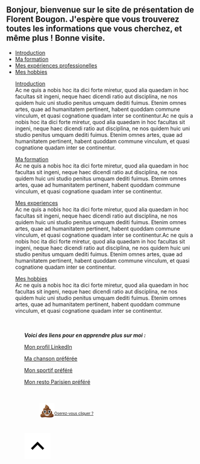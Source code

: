 <!DOCTYPE HTML>
<html>
	<head>
    <body>
<!-- Bouton de retour de haut de page -->
<a id="haut"></a>
<!-- <img class="right" src ="FloMontmorency.JPG" alt ="Photo de présentation"/> -->

## Bonjour, bienvenue sur le site de présentation de Florent Bougon. J'espère que vous trouverez toutes les informations que vous cherchez, et même plus ! Bonne visite.
</head>
<!-- menu principal qui va servir à rediriger vers les sections du site -->
<ul class="menuprincipal">
  <li><a href="#intro">Introduction</a>
  <li><a href="#formation">Ma formation</a>
  <li><a href="#experiences">Mes expériences professionelles</a>
  <li><a href="#hobbies">Mes hobbies</a>  
     <br>
    <p><div id="intro"><u>Introduction</u></div>
    Ac ne quis a nobis hoc ita dici forte miretur, quod alia quaedam in hoc facultas sit ingeni, neque haec dicendi ratio aut disciplina, ne nos quidem huic uni studio penitus umquam dediti fuimus. Etenim omnes artes, quae ad humanitatem pertinent, habent quoddam commune vinculum, et quasi cognatione quadam inter se continentur.Ac ne quis a nobis hoc ita dici forte miretur, quod alia quaedam in hoc facultas sit ingeni, neque haec dicendi ratio aut disciplina, ne nos quidem huic uni studio penitus umquam dediti fuimus. Etenim omnes artes, quae ad humanitatem pertinent, habent quoddam commune vinculum, et quasi cognatione quadam inter se continentur.
    <p><div id="formation"><u>Ma formation</u></div>
    Ac ne quis a nobis hoc ita dici forte miretur, quod alia quaedam in hoc facultas sit ingeni, neque haec dicendi ratio aut disciplina, ne nos quidem huic uni studio penitus umquam dediti fuimus. Etenim omnes artes, quae ad humanitatem pertinent, habent quoddam commune vinculum, et quasi cognatione quadam inter se continentur.
    <p><div id="experiences"><u>Mes experiences</u></div>
    Ac ne quis a nobis hoc ita dici forte miretur, quod alia quaedam in hoc facultas sit ingeni, neque haec dicendi ratio aut disciplina, ne nos quidem huic uni studio penitus umquam dediti fuimus. Etenim omnes artes, quae ad humanitatem pertinent, habent quoddam commune vinculum, et quasi cognatione quadam inter se continentur.Ac ne quis a nobis hoc ita dici forte miretur, quod alia quaedam in hoc facultas sit ingeni, neque haec dicendi ratio aut disciplina, ne nos quidem huic uni studio penitus umquam dediti fuimus. Etenim omnes artes, quae ad humanitatem pertinent, habent quoddam commune vinculum, et quasi cognatione quadam inter se continentur.
    <p><div id="hobbies"><u>Mes hobbies</u></div>
    Ac ne quis a nobis hoc ita dici forte miretur, quod alia quaedam in hoc facultas sit ingeni, neque haec dicendi ratio aut disciplina, ne nos quidem huic uni studio penitus umquam dediti fuimus. Etenim omnes artes, quae ad humanitatem pertinent, habent quoddam commune vinculum, et quasi cognatione quadam inter se continentur.
    <br>
    <br>
    <br>
  <!-- création du menu supplémentaire-->
<ul class="menusup">
  <p><b><i> Voici des liens pour en apprendre plus sur moi : </i></b>  
  <p><a href="https://www.linkedin.com/in/florentbougon/">Mon profil LinkedIn</a>
  <p><a href="https://www.youtube.com/watch?v=rTVjnBo96Ug">Ma chanson préférée</a>
  <p><a href="https://fr.wikipedia.org/wiki/Nikola_Karabatic">Mon sportif préféré</a>
  <p><a href="https://www.tripadvisor.fr/Restaurant_Review-g187147-d2221513-Reviews-Pho_Bida_Viet_Nam-Paris_Ile_de_France.html">Mon resto Parisien préféré </a>
    <br>
<br>
   <br>
    
 <p><a href="https://youtu.be/varlFj0W6UA?t=17">
  <figure>
    <img align="left" src="pilepoo.png" class="center" title="Oserez-vous cliquer ?" height="40" width="40" /> <br>
    <figcaption><font size="-2">Oserez-vous cliquer ?</font></figcaption>
  </figure>
  </a> 
  

  
  <!--
<p>Voici un paragraphe.
<p><b>Texte en gras</b>
<p><i>Texte en italique</i>
<p><u>Texte souligné</u>
<p><sub>Texte souscrit</sub>
<address><p><sup>Texte en exposant</sup>
<p>Fait le 5 avril 2004 par moi.
<br> -->

<br>



<!-- Bouton retour du haut avec image de la flèche --> <p><a href="#haut"><img align="middle" src ="FlecheHaut2.png" alt ="bouton haut de page" title="Retour haut de page" height="70" width="70" /></a>

<!-- <BODY BACKGROUND="bg.jpg"> -->
</body>
</html>

